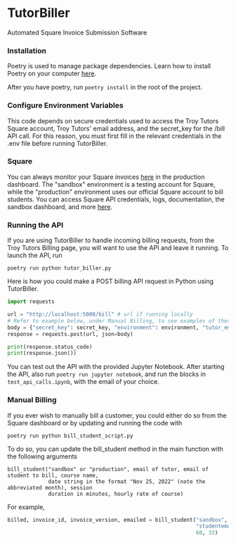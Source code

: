 # TutorBiller
Automated Square Invoice Submission Software

### Installation

Poetry is used to manage package dependencies. Learn how to install
Poetry on your computer [here](https://python-poetry.org/docs/).

After you have poetry, run
```poetry install```
in the root of the project.

### Configure Environment Variables
This code depends on secure credentials used to access the Troy Tutors Square account, Troy Tutors'
email address, and the secret_key for the /bill API call. For this reason, you must first fill in the
relevant credentials in the .env file before running TutorBiller.

### Square
You can always monitor your Square invoices [here](https://squareup.com/dashboard/invoices/overview) in
the production dashboard. The "sandbox" environment is a testing account for Square, while the "production"
environment uses our official Square account to bill students. You can access Square API credentials, logs,
documentation, the sandbox dashboard, and more [here](https://developer.squareup.com/us/en).

### Running the API
If you are using TutorBiller to handle incoming billing requests, from the Troy Tutors Billing page,
you will want to use the API and leave it running. To launch the API, run

```poetry run python tutor_biller.py```

Here is how you could make a POST billing API request in Python using TutorBiller.
```python
import requests

url = "http://localhost:5000/bill" # url if running locally
# Refer to example below, under Manual Billing, to see examples of these variables
body = {"secret_key": secret_key, "environment": environment, "tutor_email": tutor_email, "student_email": student_email, "course": course,"session_date": session_date, "session_minutes": session_minutes, "price": price}
response = requests.post(url, json=body)

print(response.status_code)
print(response.json())
```

You can test out the API with the provided Jupyter Notebook. After starting the API, also run
```poetry run jupyter notebook```, and run the blocks in ```test_api_calls.ipynb```, with the email
of your choice.

### Manual Billing
If you ever wish to manually bill a customer, you could either do so from the Square dashboard
or by updating and running the code with

```poetry run python bill_student_script.py```

To do so, you can update the bill_student method in the main function with the following arguments

```
bill_student("sandbox" or "production", email of tutor, email of student to bill, course name,
             date string in the format "Nov 25, 2022" (note the abbreviated month), session
             duration in minutes, hourly rate of course)
```

For example,
```python
billed, invoice_id, invoice_version, emailed = bill_student("sandbox", "tutoremail@gmail.com",
                                                            "studentemail@test.com", "Calculus I", "Nov 25, 2022",
                                                            60, 33)
```
